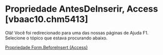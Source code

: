 
# Propriedade AntesDeInserir, Access [vbaac10.chm5413]

Olá! Você foi redirecionado para uma das nossas páginas de Ajuda F1. Selecione o tópico que estava procurando abaixo.

[Propriedade Form.BeforeInsert (Access)](http://msdn.microsoft.com/library/634b0480-ddb3-7ef7-b347-57ca9a4eebad%28Office.15%29.aspx)
